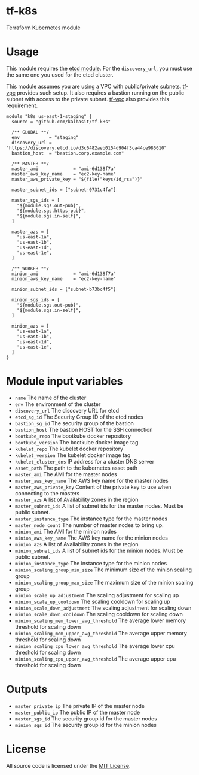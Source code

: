# tf-k8s
Terraform Kubernetes module

# Usage

This module requires the [etcd
module](https://github.com/kalbasit/tf-etcd). For the `discovery_url`,
you must use the same one you used for the etcd cluster.

This module assumes you are using a VPC with public/private subnets.
[tf-vpc](https://github.com/kalbasit/tf-vpc) provides such setup. It
also requires a bastion running on the public subnet with access to the
private subnet. [tf-vpc](https://github.com/kalbasit/tf-vpc) also
provides this requirement.

```hcl
module "k8s_us-east-1-staging" {
  source = "github.com/kalbasit/tf-k8s"

  /** GLOBAL **/
  env           = "staging"
  discovery_url = "https://discovery.etcd.io/d3c6482aeb0154d904f3ca44ce986610"
  bastion_host  = "bastion.corp.example.com"

  /** MASTER **/
  master_ami             = "ami-6d138f7a"
  master_aws_key_name    = "ec2-key-name"
  master_aws_private_key = "${file("keys/id_rsa")}"

  master_subnet_ids = ["subnet-0731c4fa"]

  master_sgs_ids = [
    "${module.sgs.out-pub}",
    "${module.sgs.https-pub}",
    "${module.sgs.in-self}",
  ]

  master_azs = [
    "us-east-1a",
    "us-east-1b",
    "us-east-1d",
    "us-east-1e",
  ]

  /** WORKER **/
  minion_ami             = "ami-6d138f7a"
  minion_aws_key_name    = "ec2-key-name"

  minion_subnet_ids = ["subnet-b73bc4f5"]

  minion_sgs_ids = [
    "${module.sgs.out-pub}",
    "${module.sgs.in-self}",
  ]

  minion_azs = [
    "us-east-1a",
    "us-east-1b",
    "us-east-1d",
    "us-east-1e",
  ]
}
```

# Module input variables

- `name` The name of the cluster
- `env` The environment of the cluster
- `discovery_url` The discovery URL for etcd
- `etcd_sg_id` The Security Group ID of the etcd nodes
- `bastion_sg_id` The security group of the bastion
- `bastion_host` The bastion HOST for the SSH connection
- `bootkube_repo` The bootkube docker repository
- `bootkube_version` The bootkube docker image tag
- `kubelet_repo` The kubelet docker repository
- `kubelet_version` The kubelet docker image tag
- `kubelet_cluster_dns` IP address for a cluster DNS server
- `asset_path` The path to the kubernetes asset path
- `master_ami` The AMI for the master nodes
- `master_aws_key_name` The AWS key name for the master nodes
- `master_aws_private_key` Content of the private key to use when connecting to the masters
- `master_azs` A list of Availability zones in the region
- `master_subnet_ids` A list of subnet ids for the master nodes. Must be public subnet.
- `master_instance_type` The instance type for the master nodes
- `master_node_count` The number of master nodes to bring up.
- `minion_ami` The AMI for the minion nodes
- `minion_aws_key_name` The AWS key name for the minion nodes
- `minion_azs` A list of Availability zones in the region
- `minion_subnet_ids` A list of subnet ids for the minion nodes. Must be public subnet.
- `minion_instance_type` The instance type for the minion nodes
- `minion_scaling_group_min_size` The minimum size of the minion scaling group
- `minion_scaling_group_max_size` The maximum size of the minion scaling group
- `minion_scale_up_adjustment` The scaling adjustment for scaling up
- `minion_scale_up_cooldown` The scaling cooldown for scaling up
- `minion_scale_down_adjustment` The scaling adjustment for scaling down
- `minion_scale_down_cooldown` The scaling cooldown for scaling down
- `minion_scaling_mem_lower_avg_threshold` The average lower memory threshold for scaling down
- `minion_scaling_mem_upper_avg_threshold` The average upper memory threshold for scaling down
- `minion_scaling_cpu_lower_avg_threshold` The average lower cpu threshold for scaling down
- `minion_scaling_cpu_upper_avg_threshold` The average upper cpu threshold for scaling down

# Outputs

- `master_private_ip` The private IP of the master node
- `master_public_ip` The public IP of the master node
- `master_sgs_id` The security group id for the master nodes
- `minion_sgs_id` The security group id for the minion nodes

# License

All source code is licensed under the [MIT License](LICENSE).
